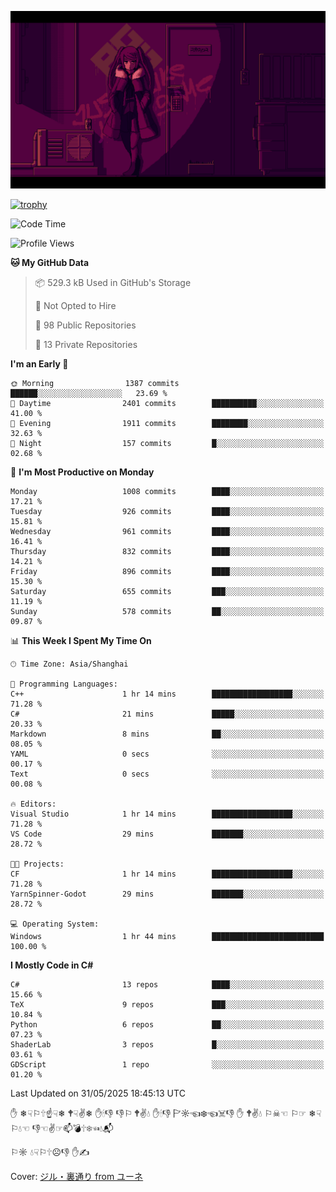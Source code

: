 ![](imgs/main.png)

[![trophy](https://github-profile-trophy.vercel.app/?username=NeilKleistGao&theme=dracula)](https://github.com/ryo-ma/github-profile-trophy)

<!--START_SECTION:waka-->
![Code Time](http://img.shields.io/badge/Code%20Time-1%2C779%20hrs%2038%20mins-blue)

![Profile Views](http://img.shields.io/badge/Profile%20Views-0-blue)

**🐱 My GitHub Data** 

> 📦 529.3 kB Used in GitHub's Storage 
 > 
> 🚫 Not Opted to Hire
 > 
> 📜 98 Public Repositories 
 > 
> 🔑 13 Private Repositories 
 > 
**I'm an Early 🐤** 

```text
🌞 Morning                1387 commits        ██████░░░░░░░░░░░░░░░░░░░   23.69 % 
🌆 Daytime                2401 commits        ██████████░░░░░░░░░░░░░░░   41.00 % 
🌃 Evening                1911 commits        ████████░░░░░░░░░░░░░░░░░   32.63 % 
🌙 Night                  157 commits         █░░░░░░░░░░░░░░░░░░░░░░░░   02.68 % 
```
📅 **I'm Most Productive on Monday** 

```text
Monday                   1008 commits        ████░░░░░░░░░░░░░░░░░░░░░   17.21 % 
Tuesday                  926 commits         ████░░░░░░░░░░░░░░░░░░░░░   15.81 % 
Wednesday                961 commits         ████░░░░░░░░░░░░░░░░░░░░░   16.41 % 
Thursday                 832 commits         ████░░░░░░░░░░░░░░░░░░░░░   14.21 % 
Friday                   896 commits         ████░░░░░░░░░░░░░░░░░░░░░   15.30 % 
Saturday                 655 commits         ███░░░░░░░░░░░░░░░░░░░░░░   11.19 % 
Sunday                   578 commits         ██░░░░░░░░░░░░░░░░░░░░░░░   09.87 % 
```


📊 **This Week I Spent My Time On** 

```text
🕑︎ Time Zone: Asia/Shanghai

💬 Programming Languages: 
C++                      1 hr 14 mins        ██████████████████░░░░░░░   71.28 % 
C#                       21 mins             █████░░░░░░░░░░░░░░░░░░░░   20.33 % 
Markdown                 8 mins              ██░░░░░░░░░░░░░░░░░░░░░░░   08.05 % 
YAML                     0 secs              ░░░░░░░░░░░░░░░░░░░░░░░░░   00.17 % 
Text                     0 secs              ░░░░░░░░░░░░░░░░░░░░░░░░░   00.08 % 

🔥 Editors: 
Visual Studio            1 hr 14 mins        ██████████████████░░░░░░░   71.28 % 
VS Code                  29 mins             ███████░░░░░░░░░░░░░░░░░░   28.72 % 

🐱‍💻 Projects: 
CF                       1 hr 14 mins        ██████████████████░░░░░░░   71.28 % 
YarnSpinner-Godot        29 mins             ███████░░░░░░░░░░░░░░░░░░   28.72 % 

💻 Operating System: 
Windows                  1 hr 44 mins        █████████████████████████   100.00 % 
```

**I Mostly Code in C#** 

```text
C#                       13 repos            ████░░░░░░░░░░░░░░░░░░░░░   15.66 % 
TeX                      9 repos             ███░░░░░░░░░░░░░░░░░░░░░░   10.84 % 
Python                   6 repos             ██░░░░░░░░░░░░░░░░░░░░░░░   07.23 % 
ShaderLab                3 repos             █░░░░░░░░░░░░░░░░░░░░░░░░   03.61 % 
GDScript                 1 repo              ░░░░░░░░░░░░░░░░░░░░░░░░░   01.20 % 
```




 Last Updated on 31/05/2025 18:45:13 UTC
<!--END_SECTION:waka-->

✋ ❄☟⚐🕆☝☟❄ 🕈☟✌❄ ✋🕯👎 👎⚐ 🕈✌💧 ✋🕯👎 🏱☼☜❄☜☠👎 ✋ 🕈✌💧 ⚐☠☜ ⚐☞ ❄☟⚐💧☜ 👎☜✌☞📫💣🕆❄☜💧📬

⚐☼ 💧☟⚐🕆☹👎 ✋✍

Cover: [ジル・裏通り from ユーネ](https://www.pixiv.net/artworks/62127066)
